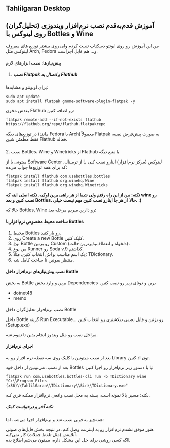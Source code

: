 ## Tahlilgaran Desktop

## آموزش قدم‌به‌قدم نصب نرم‌افزار ویندوزی (تحلیل‌گران) روی لینوکس با Bottles و Wine

من این آموزش رو روی ابونتو دسکتاپ تست کردم ولی روی بیشتر توزیع های معروف لینوکس مثل Arch, Fedora و… هم قابل اجراست.

####   
پیش‌نیازها: نصب ابزارهای لازم

1.  ##### نصب Flatpak و اتصال به Flathub
    

برای اوبونتو و مشابه‌ها:

```plaintext
sudo apt update
sudo apt install flatpak gnome-software-plugin-flatpak -y
```

بعدش مخزن Flathub رو اضافه کنین:

```plaintext
flatpak remote-add --if-not-exists flathub https://flathub.org/repo/flathub.flatpakrepo
```

در توزیع‌های دیگه (مانند Fedora یا Arch) معمولاً Flatpak به صورت پیش‌فرض نصبه، فقط مطمئن شین Flathub فعاله.

#####   
2\. نصب Bottles، Wine و Winetricks از Flathub یا منبع دیگه

میتونی یا از Software Center لینوکس (مرکز نرم‌افزار) اینارو نصب کنی یا از ترمینال، که برای همه توزیع‌ها جواب می‌ده:

```plaintext
flatpak install flathub com.usebottles.bottles
flatpak install flathub org.winehq.Wine
flatpak install flathub org.winehq.Winetricks
```

**نکته: من از این راه رفتم ولی شما از هر راهی برین اوکیه. نکته اصلی اینه که wine رو نصب کنین و بعد Bottles. حالا از هر جا اینارو نصب کنین مهم نیست خیلی. :)**

حالا که Bottles, Wine رو دارین میریم مرحله بعد:

#### ساخت محیط مخصوص نرم‌افزار با Bottles

1.  محیط Bottles رو باز کنید.
2.  روی Create a new Bottle کلیک کنین.
3.  نوع Bottle رو بزنین Custom (دلخواه و انعطاف‌پذیرترین حالت).
4.  من نوع Runner رو Soda v.9 گذاشتم.
5.  یک اسم مناسب براش انتخاب کنین، مثلاً: TDictionary.
6.  منتظر بمونین تا ساخت کامل شه.

#### نصب پیش‌نیازهای نرم‌افزار داخل Bottle

به بخش Bottle برین و وارد بخش Dependencies  برین و دوتای زیر رو نصب کنین

*   dotnet48
*   memo

####   
نصب نرم‌افزار تحلیل‌گران داخل Bottle

داخل Bottle گزینه Run Executable… رو بزنین و فایل نصبی دیکشنری رو انتخاب کنین. (Setup.exe)

مراحل نصب رو مثل ویندوز انجام بدین تا تموم شه.

#### اجرای نرم‌افزار

بعد از نصب میتونین با کلیک روی سه نقطه نرم افزار رو به Library تون اد کنین.

بعد از نصب، می‌تونین از داخل خود Bottles یا با دستور زیر نرم‌افزار رو اجرا کنین:

```plaintext
flatpak run com.usebottles.bottles-cli run -b TDictionary wine "C:\\Program Files (x86)\\TahlilGaran\\TDictionary\\Bin\\TDictionary.exe"
```

نکته: مسیر بالا نمونه است، بسته به محل نصب واقعی نرم‌افزار ممکنه فرق کنه.

##### نکته آخر و درخواست کمک

همه‌چیز به‌خوبی نصب شد و نرم‌افزار اجرا می‌شه، اما:

هنوز موفق نشدم نرم‌افزار رو به اینترنت وصل کنم، در نتیجه بخش فایل‌های صوتی آنلاینش (مثل تلفظ جملات) کار نمی‌کنه.  
اگه کسی روشی برای حل این مشکل داره، ممنون می‌شم اطلاع بده.
